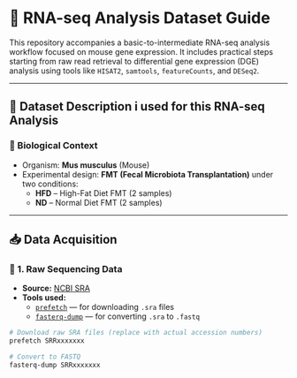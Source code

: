 # 🧬 RNA-seq Analysis Dataset Guide

This repository accompanies a basic-to-intermediate RNA-seq analysis workflow focused on mouse gene expression. It includes practical steps starting from raw read retrieval to differential gene expression (DGE) analysis using tools like `HISAT2`, `samtools`, `featureCounts`, and `DESeq2`.

---

## 📁 Dataset Description i used for this RNA-seq Analysis

### 🔹 Biological Context
- Organism: **Mus musculus** (Mouse)
- Experimental design: **FMT (Fecal Microbiota Transplantation)** under two conditions:
  - **HFD** – High-Fat Diet FMT (2 samples)
  - **ND** – Normal Diet FMT (2 samples)

---

## 📥 Data Acquisition

### 🔹 1. **Raw Sequencing Data**
- **Source:** [NCBI SRA](https://www.ncbi.nlm.nih.gov/sra)
- **Tools used:**
  - [`prefetch`](https://github.com/ncbi/sra-tools) — for downloading `.sra` files
  - [`fasterq-dump`](https://github.com/ncbi/sra-tools) — for converting `.sra` to `.fastq`
  
```bash
# Download raw SRA files (replace with actual accession numbers)
prefetch SRRxxxxxxx

# Convert to FASTQ
fasterq-dump SRRxxxxxxx
